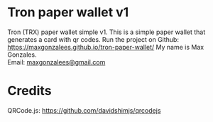 # Tron paper wallet v1
Tron (TRX) paper wallet simple v1.
This is a simple paper wallet that generates a card with qr codes.
Run the project on Github: https://maxgonzalees.github.io/tron-paper-wallet/
My name is Max Gonzales.<br>
Email: maxgonzalees@gmail.com
# Credits
QRCode.js: https://github.com/davidshimjs/qrcodejs
